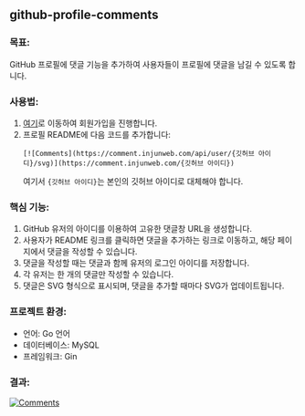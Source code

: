 ## github-profile-comments

### 목표:

GitHub 프로필에 댓글 기능을 추가하여 사용자들이 프로필에 댓글을 남길 수 있도록 합니다.

### 사용법:

1. [여기](https://comment.injunweb.com/api/login)로 이동하여 회원가입을 진행합니다.
2. 프로필 README에 다음 코드를 추가합니다:
    ```
    [![Comments](https://comment.injunweb.com/api/user/{깃허브 아이디}/svg)](https://comment.injunweb.com/{깃허브 아이디})
    ```
    여기서 `{깃허브 아이디}`는 본인의 깃허브 아이디로 대체해야 합니다.

### 핵심 기능:

1. GitHub 유저의 아이디를 이용하여 고유한 댓글창 URL을 생성합니다.
2. 사용자가 README 링크를 클릭하면 댓글을 추가하는 링크로 이동하고, 해당 페이지에서 댓글을 작성할 수 있습니다.
3. 댓글을 작성할 때는 댓글과 함께 유저의 로그인 아이디를 저장합니다.
4. 각 유저는 한 개의 댓글만 작성할 수 있습니다.
5. 댓글은 SVG 형식으로 표시되며, 댓글을 추가할 때마다 SVG가 업데이트됩니다.

### 프로젝트 환경:

-   언어: Go 언어
-   데이터베이스: MySQL
-   프레임워크: Gin

### 결과:

[![Comments](https://comment.injunweb.com/api/user/in-jun/svg)](https://comment.injunweb.com/in-jun)
